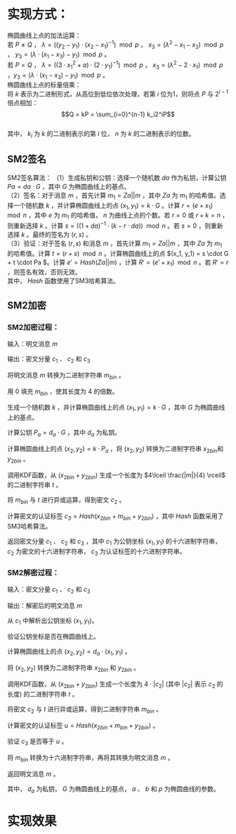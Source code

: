 # 实现方式：
椭圆曲线上点的加法运算：    
若 $P \neq Q$ ， $\lambda = ((y_2 - y_1) \cdot (x_2 - x_1)^{-1}) \mod p$ ， $x_3 = (\lambda^2 - x_1 - x_2) \mod p$ ， $y_3 = (\lambda \cdot (x_1 - x_3) - y_1) \mod p$ 。  
若 $P = Q$ ， $\lambda = ((3 \cdot x_1^2 + a) \cdot (2 \cdot y_1)^{-1}) \mod p$ ， $x_3 = (\lambda^2 - 2 \cdot x_1) \mod p$ ，$y_3 = (\lambda \cdot (x_1 - x_3) - y_1) \mod p$ 
  。  
椭圆曲线上点的标量倍乘：  
将 $k$ 表示为二进制形式，从高位到低位依次处理，若第 $i$ 位为1，则将点 $P$ 与 $2^{i-1}$ 倍点相加：  
$$Q = kP = \sum_{i=0}^{n-1} k_i2^iP$$  
其中， $k_i$ 为 $k$ 的二进制表示的第 $i$ 位， $n$ 为 $k$ 的二进制表示的位数。


## SM2签名
SM2签名算法：
（1）生成私钥和公钥：选择一个随机数 $da$ 作为私钥，计算公钥 $Pa = da \cdot G$ ，其中 $G$ 为椭圆曲线上的基点。  
（2）签名：对于消息 $m$ ，首先计算 $m_1 = Za || m$ ，其中 $Za$ 为 $m_1$ 的哈希值。选择一个随机数 $k$ ，并计算椭圆曲线上的点 $(x_1, y_1) = k \cdot G$ 。计算 $r = (e + x_1) \mod n$ ，其中 $e$ 为 $m_1$ 的哈希值， $n$ 为曲线上点的个数。若 $r=0$ 或 $r+k=n$ ，则重新选择 $k$ 。计算 $s = ((1 + da)^{-1} \cdot (k - r \cdot da)) \mod n$ 。若 $s=0$ ，则重新选择 $k$ 。最终的签名为 $(r, s)$ 。  
（3）验证：对于签名 $(r, s)$ 和消息 $m$ ，首先计算 $m_1 = Za || m$ ，其中 $Za$ 为 $m_1$ 的哈希值。计算 $t = (r + s) \mod n$ 。计算椭圆曲线上的点 $(x_1, y_1) = s \cdot G + t \cdot Pa $。计算 $e' = Hash(Za || m)$ ，计算 $R' = (e' + x_1) \mod n$ 。若 $R'=r$ ，则签名有效，否则无效。  
其中， $Hash$ 函数使用了SM3哈希算法。
## SM2加密
### SM2加密过程：

输入：明文消息  $m$  

输出：密文分量 $c_1$ 、 $c_2$ 和 $c_3$ 

将明文消息 $m$ 转换为二进制字符串 $m_{bin}$ 。

用 $0$ 填充 $m_{bin}$ ，使其长度为 $4$ 的倍数。

生成一个随机数 $k$ ，并计算椭圆曲线上的点 $(x_1, y_1) = k \cdot G$ ，其中 $G$ 为椭圆曲线上的基点。

计算公钥 $P_a = d_a \cdot G$ ，其中 $d_a$ 为私钥。

计算椭圆曲线上的点 $(x_2, y_2) = k \cdot P_a$ ，将 $(x_2, y_2)$ 转换为二进制字符串 $x_{2bin}$和 $y_{2bin}$  。

调用KDF函数，从 $(x_{2bin} + y_{2bin})$ 生成一个长度为 $4\lceil \frac{|m|}{4} \rceil$ 的二进制字符串 $t$ 。

将 $m_{bin}$ 与 $t$ 进行异或运算，得到密文 $c_2$ 。

计算密文的认证标签 $c_3 = Hash(x_{2bin} + m_{bin} + y_{2bin})$ ，其中 $Hash$ 函数采用了SM3哈希算法。

返回密文分量 $c_1$ 、 $c_2$ 和 $c_3$ ，其中 $c_1$ 为公钥坐标 $(x_1, y_1)$ 的十六进制字符串， $c_2$ 为密文的十六进制字符串， $c_3$ 为认证标签的十六进制字符串。

### SM2解密过程：

输入：密文分量 $c_1$ 、 $c_2$ 和 $c_3$ 

输出：解密后的明文消息 $m$ 

从 $c_1$ 中解析出公钥坐标 $(x_1, y_1)$。 

验证公钥坐标是否在椭圆曲线上。

计算椭圆曲线上的点 $(x_2, y_2) = d_a \cdot (x_1, y_1)$ 。

将 $(x_2, y_2)$ 转换为二进制字符串 $x_{2bin}$ 和 $y_{2bin}$ 。

调用KDF函数，从 $(x_{2bin}+ y_{2bin})$ 生成一个长度为 $4\cdot |c_2|$ (其中 $|c_2|$ 表示 $c_2$ 的长度) 的二进制字符串 $t$ 。

将密文 $c_2$ 与 $t$ 进行异或运算，得到二进制字符串 $m_{bin}$ 。

计算密文的认证标签 $u = Hash(x_{2bin} + m_{bin} + y_{2bin})$ 。

验证 $c_3$ 是否等于 $u$ 。

将 $m_{bin}$ 转换为十六进制字符串，再将其转换为明文消息 $m$ 。

返回明文消息 $m$ 。

其中， $d_a$ 为私钥， $G$ 为椭圆曲线上的基点， $a$ 、 $b$ 和 $p$ 为椭圆曲线的参数。

# 实现效果

